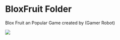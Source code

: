 # BloxFruit Folder
Blox Fruit an Popular Game created by (Gamer Robot)

<img src="https://tr.rbxcdn.com/a319be30d78ffe99e3f5000895f772fc/768/432/Image/Png">
